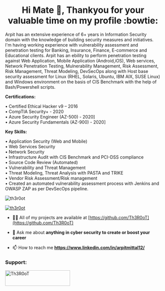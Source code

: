 <h1 align="center">Hi Mate 👋, Thankyou for your valuable time on my profile :bowtie:</h1>
Arpit has an extensive experience of 6+ years in Information Security domain with the knowledge of building security measures and initiatives. I'm having working experience with vulnerability assessment and penetration testing for Banking, Insurance, Finance, E-commerce and Educational clients. Arpit has an ebility to perform penetration testing against Web Application, Mobile Application (Android,iOS), Web services, Network Penetration Testing, Mulnerability Management, Risk Assessment, Risk Management, Threat Modeling, DevSecOps along with Host base security assessment for Linux (RHEL, Solaris, Ubuntu, IBM AIX, SUSE Linux) and Windows environment on the basis of CIS Benchmark with the help of Bash/Powershell scripts.<br />

<b>Certifications:</b> <br />

• Certified Ethical Hacker v9 – 2016 <br />
• CompTIA Security+ - 2020 <br />
• Azure Security Engineer (AZ-500) - 2020] <br />
• Azure Security Fundamentals (AZ-900) - 2020] <br />

 <b>Key Skills:</b><br />

 • Application Security (Web and Mobile) <br />
 • Web Services Security <br />
 • Network Security <br />
 • Infrastructure Audit with CIS Benchmark and PCI-DSS compliance <br />
 • Source Code Review (Automated) <br />
 • Vulnerability and Threat Management <br />
 • Threat Modeling, Threat Analysis with PASTA and TRIKE <br />
 • Vendor Risk Assessment/Risk management <br />
 • Created an automated vulnerability assessment process with Jenkins and OWASP ZAP as per DevSecOps pipeline. <br />

<p align="left"> <img src="https://komarev.com/ghpvc/?username=th3r0ot&label=Profile%20views&color=0e75b6&style=flat" alt="th3r0ot" /> </p>
<p align="left"> <a href="https://twitter.com/th3r0ot" target="blank"><img src="https://img.shields.io/twitter/follow/th3r0ot?logo=twitter&style=for-the-badge" alt="th3r0ot" /></a> </p>

- 👨‍💻 All of my projects are available at [https://github.com/Th3R0oT](https://github.com/Th3R0oT)

- 💬 Ask me about **anything in cyber security to create or boost your career**

- 📫 How to reach me **https://www.linkedin.com/in/arpitmittal12/**

<h3 align="left">Support:</h3>
<p><a href="https://www.buymeacoffee.com/Th3R0oT"> <img align="left" src="https://cdn.buymeacoffee.com/buttons/v2/default-yellow.png" height="50" width="210" alt="Th3R0oT" /></a></p><br><br>

<!--
**Th3R0oT/Th3R0oT** is a ✨ _special_ ✨ repository because its `README.md` (this file) appears on your GitHub profile.
-->
